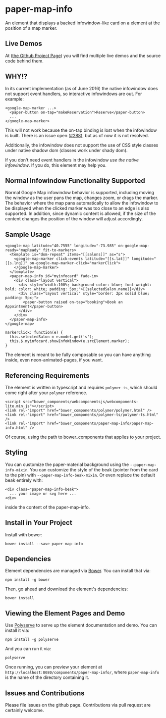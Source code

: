 # paper-map-info

An element that displays a <paper-material> backed infowindow-like card on a <google-map> element at the position of a map marker.

## Live Demos

At ([the Github Project Page](https://mlisook.github.io/paper-map-info)) you will find multiple live demos and the source code behind them.

## WHY!?

In its current implementation (as of June 2016) the native infowindow does not support event handlers, so interactive infowindows are out.  For example:

    <google-map-marker ...>
      <paper-button on-tap="makeReservation">Reserve</paper-button>
      ...
    </google-map-marker>
This will not work because the on-tap binding is lost when the infowindow is built. There is an issue open ([#288](https://github.com/GoogleWebComponents/google-map/issues/288)), but as of now it is not resolved.

Additionally, the infowindow does not support the use of CSS style classes under native shadow dom (classes work under shady dom).

If you don't need event handlers in the infowindow _use the native infowindow_.  If you do, this element may help you.

## Normal Infowindow Functionality Supported

Normal Google Map infowindow behavior is supported, including moving the window as the user pans the map, changes zoom, or drags the marker. The behavior where the map pans automatically to allow the infowindow to be displayed when the clicked marker was too close to an edge is also supported. In addition, since dynamic content is allowed, if the size of the content changes the position of the window will adjust accordingly.

## Sample Usage

    <google-map latitude="40.7555" longitude="-73.985" on-google-map-ready="mapReady" fit-to-markers>
      <template is="dom-repeat" items="[[salons]]" as="s">
        <google-map-marker click-events latitude="[[s.lat]]" longitude="[[s.lng]]" on-google-map-marker-click="markerClick">
        </google-map-marker>
      </template>
      <paper-map-info id="myinfocard" fade-in>
        <div class="layout vertical">
          <div style="width:100%; background-color: blue; font-weight: bold; color: white; padding: 5px;">[[selectedSalon.name]]</div>
          <div class="layout vertical" style="border: 2px solid blue; padding: 5px;">
            <paper-button raised on-tap="booking">Book an Appointment</paper-button>
          </div>
        </div>
      </paper-map-info>
    </google-map>

    markerClick: function(e) {
      this.selectedSalon = e.model.get('s');
      this.$.myinfocard.showInfoWindow(e.srcElement.marker);
    }

The element is meant to be fully composable so you can have anything inside, even neon-animated-pages, if you want.

## Referencing Requirements

The element is written in typescript and requires `polymer-ts`, which should come right after your `polymer` reference.
```
<script src="bower_components/webcomponentsjs/webcomponents-lite.min.js"></script>
<link rel-"import" href="bower_components/polymer/polymer.html" />
<link rel-"import" href="bower_components/polymer-ts/polymer-ts.html" />
<link rel-"import" href="bower_components/paper-map-info/paper-map-info.html" />
```
Of course, using the path to bower_components that applies to your project.

## Styling

You can customize the paper-material background using the `--paper-map-info-mixin`.  You can customize the style of the beak (pointer from the card to the pin) with `--paper-map-info-beak-mixin`. Or even replace the default beak entirely with:

    <div class="paper-map-info-beak">
      ... your image or svg here ...
    <div>
inside the content of the paper-map-info.

## Install in Your Project

Install with bower:

`bower install --save paper-map-info`

## Dependencies

Element dependencies are managed via [Bower](http://bower.io/). You can
install that via:

    npm install -g bower

Then, go ahead and download the element's dependencies:

    bower install


## Viewing the Element Pages and Demo

Use [Polyserve](https://github.com/PolymerLabs/polyserve) to serve up the element documentation and demo. You can install it via:

    npm install -g polyserve

And you can run it via:

    polyserve

Once running, you can preview your element at
`http://localhost:8080/components/paper-map-info/`, where `paper-map-info` is the name of the directory containing it.

## Issues and Contributions

Please file issues on the github page. Contributions via pull request are certainly welcome.
